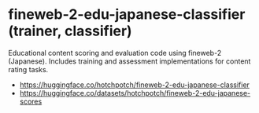 # fineweb-2-edu-japanese-classifier (trainer, classifier)

Educational content scoring and evaluation code using fineweb-2 (Japanese). Includes training and assessment implementations for content rating tasks.

- https://huggingface.co/hotchpotch/fineweb-2-edu-japanese-classifier
- https://huggingface.co/datasets/hotchpotch/fineweb-2-edu-japanese-scores